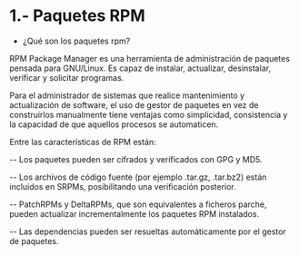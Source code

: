 # 1.- Paquetes RPM

- ¿Qué son los paquetes rpm?

RPM Package Manager es una herramienta de administración de paquetes pensada para GNU/Linux. Es capaz de instalar, actualizar, 
desinstalar, verificar y solicitar programas.

Para el administrador de sistemas que realice mantenimiento y actualización de software, el uso de gestor de paquetes en vez de 
construirlos manualmente tiene ventajas como simplicidad, consistencia y la capacidad de que aquellos procesos se automaticen.

Entre las características de RPM están:

-- Los paquetes pueden ser cifrados y verificados con GPG y MD5.

-- Los archivos de código fuente (por ejemplo .tar.gz, .tar.bz2) están incluidos en SRPMs, posibilitando una verificación posterior.

-- PatchRPMs y DeltaRPMs, que son equivalentes a ficheros parche, pueden actualizar incrementalmente los paquetes RPM instalados.

-- Las dependencias pueden ser resueltas automáticamente por el gestor de paquetes.


